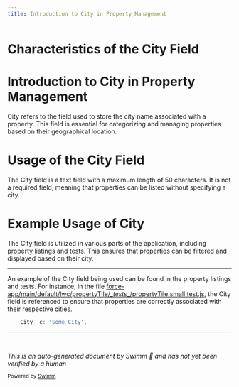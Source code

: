 ```yaml
---
title: Introduction to City in Property Management
---
```

# Characteristics of the City Field

# Introduction to City in Property Management

City refers to the field used to store the city name associated with a property. This field is essential for categorizing and managing properties based on their geographical location.

# Usage of the City Field

The City field is a text field with a maximum length of 50 characters. It is not a required field, meaning that properties can be listed without specifying a city.

# Example Usage of City

The City field is utilized in various parts of the application, including property listings and tests. This ensures that properties can be filtered and displayed based on their city.

<SwmSnippet path="/force-app/main/default/lwc/propertyTile/__tests__/propertyTile.small.test.js" line="6">

---

An example of the City field being used can be found in the property listings and tests. For instance, in the file <SwmPath>[force-app/main/default/lwc/propertyTile/\__tests_\_/propertyTile.small.test.js](force-app/main/default/lwc/propertyTile/__tests__/propertyTile.small.test.js)</SwmPath>, the City field is referenced to ensure that properties are correctly associated with their respective cities.

```javascript
    City__c: 'Some City',
```

---

</SwmSnippet>

&nbsp;

*This is an auto-generated document by Swimm 🌊 and has not yet been verified by a human*

<SwmMeta version="3.0.0" repo-id="Z2l0aHViJTNBJTNBZHJlYW1ob3VzZS1sd2MlM0ElM0FTd2ltbS1EZW1v" repo-name="dreamhouse-lwc"><sup>Powered by [Swimm](/)</sup></SwmMeta>
